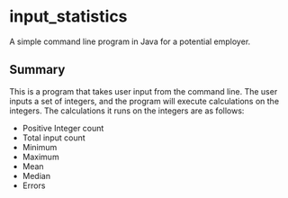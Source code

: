# input_statistics
A simple command line program in Java for a potential employer.

## Summary
This is a program that takes user input from the command line. The user inputs a set of integers, and the program will execute calculations on the integers. The calculations it runs on the integers are as follows:

- Positive Integer count
- Total input count
- Minimum
- Maximum
- Mean
- Median
- Errors


